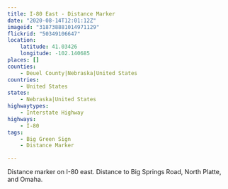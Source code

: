 ```yaml
---
title: I-80 East - Distance Marker
date: "2020-08-14T12:01:12Z"
imageid: "318738881014971129"
flickrid: "50349106647"
location:
    latitude: 41.03426
    longitude: -102.140685
places: []
counties:
    - Deuel County|Nebraska|United States
countries:
    - United States
states:
    - Nebraska|United States
highwaytypes:
    - Interstate Highway
highways:
    - I-80
tags:
    - Big Green Sign
    - Distance Marker

---
```

Distance marker on I-80 east.  Distance to Big Springs Road, North Platte, and Omaha.